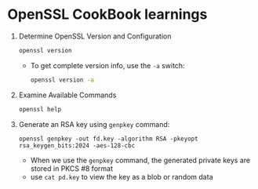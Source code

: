 # OpenSSL CookBook learnings

1. Determine OpenSSL Version and Configuration
   ```bash
   openssl version
   ```
   - To get complete version info, use the `-a` switch:
     ```bash
     openssl version -a
     ```
2. Examine Available Commands
   ```bash
   openssl help
   ```
3. Generate an RSA key using `genpkey` command:
   ```
   openssl genpkey -out fd.key -algorithm RSA -pkeyopt rsa_keygen_bits:2024 -aes-128-cbc
   ```
   - When we use the `genpkey` command, the generated private keys are stored in PKCS #8 format
   - use `cat pd.key` to view the key as a blob or random data 
